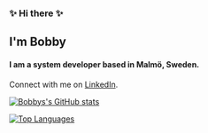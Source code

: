 ### ✨ Hi there ✨
## I'm Bobby

<!--
**BobbyMoreau/BobbyMoreau** is a ✨ _special_ ✨ repository because its `README.md` (this file) appears on your GitHub profile.

Here are some ideas to get you started:

- 🔭 I’m currently working on ...
- 🌱 I’m currently learning ...
- 👯 I’m looking to collaborate on ...
- 🤔 I’m looking for help with ...
- 💬 Ask me about ...
- 📫 How to reach me: ...
- 😄 Pronouns: ...
- ⚡ Fun fact: ...
-->

#### I am a system developer based in Malmö, Sweden.

Connect with me on <a href="https://www.linkedin.com/in/bobby-moreau/" target="_blank">LinkedIn</a>.


[![Bobbys's GitHub stats](https://github-readme-stats.vercel.app/api?username=bobbyMoreau&theme=gotham)](https://github.com/bobbyMoreau/github-readme-stats)

[![Top Languages](https://github-readme-stats.vercel.app/api/top-langs/?username=bobbyMoreau&theme=gotham&hide_progress=true)](https://github.com/bobbyMoreau/github-readme-stats)
